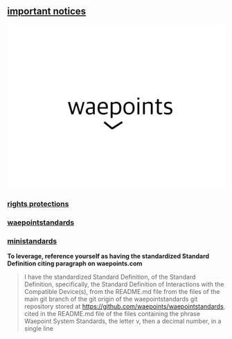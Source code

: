 ## [important notices](https://waepoints.github.io/rendereddistributedhighenergyinteractionnotices)
![Waepoints Logo](./waepoints-logo.svg)
### [rights protections](https://waepoints.github.io/rights/)
### [waepointstandards](https://waepoints.github.io/waepointstandards/)
### [ministandards](https://waepoints.github.io/ministandards/)

**To leverage, reference yourself as having the standardized Standard Definition citing paragraph on waepoints.com**

> I have the standardized Standard Definition, of the Standard Definition, specifically, the Standard Definition of Interactions with the Compatible Device(s), from the README.md file from the files of the main git branch of the git origin of the waepointstandards git repository stored at https://github.com/waepoints/waepointstandards, cited in the README.md file of the files containing the phrase Waepoint System Standards, the letter v, then a decimal number, in a single line